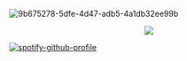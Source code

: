 ![9b675278-5dfe-4d47-adb5-4a1db32ee99b](https://github.com/user-attachments/assets/8d04baa3-78d7-4d51-93d4-0dfc6f554f6f)

<p align="center">
  <img src="[![spotify-github-profile](https://spotify-github-profile.kittinanx.com/api/view?uid=31n36744pxrqlhnihu3jioaqiqyy&cover_image=false&theme=default&show_offline=true&background_color=0c0750&interchange=false&bar_color=2965c7)](https://github.com/kittinan/spotify-github-profile)" />
</p>

[![spotify-github-profile](https://spotify-github-profile.kittinanx.com/api/view?uid=31n36744pxrqlhnihu3jioaqiqyy&cover_image=false&theme=default&show_offline=true&background_color=0c0750&interchange=false&bar_color=2965c7)](https://github.com/kittinan/spotify-github-profile)

